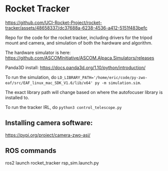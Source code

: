 # Rocket Tracker

https://github.com/UCI-Rocket-Project/rocket-tracker/assets/48658337/dc37688a-6238-4536-a412-5151f483befc



Repo for the code for the rocket tracker, including drivers for the tripod mount and camera, and simulation of both the hardware and algorithm.

The hardware simulator is here: https://github.com/ASCOMInitiative/ASCOM.Alpaca.Simulators/releases

Panda3D install: https://docs.panda3d.org/1.10/python/introduction/

To run the simulation, do `LD_LIBRARY_PATH='/home/eric/code/py-zwo-eaf/src/EAF_linux_mac_SDK_V1.6/lib/x64' py -m simulation.sim`.

The exact library path will change based on where the autofocuser library is installed to.

To run the tracker IRL, do `python3 control_telescope.py`

## Installing camera software:
https://pypi.org/project/camera-zwo-asi/


## ROS commands

ros2 launch rocket_tracker rsp_sim.launch.py